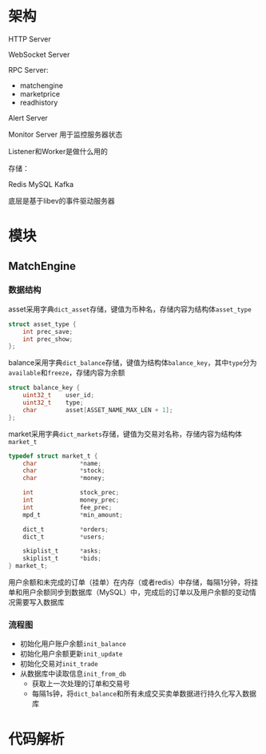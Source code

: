 # 架构

HTTP Server

WebSocket Server


RPC Server: 
* matchengine
* marketprice
* readhistory

Alert Server

Monitor Server 用于监控服务器状态

Listener和Worker是做什么用的

存储：

Redis
MySQL
Kafka



底层是基于libev的事件驱动服务器


# 模块

## MatchEngine

### 数据结构

asset采用字典`dict_asset`存储，键值为币种名，存储内容为结构体`asset_type`

```C
struct asset_type {
    int prec_save;
    int prec_show;
};
```

balance采用字典`dict_balance`存储，键值为结构体`balance_key`，其中`type`分为`available`和`freeze`，存储内容为余额

```C
struct balance_key {
    uint32_t    user_id;
    uint32_t    type;
    char        asset[ASSET_NAME_MAX_LEN + 1];
};
```

market采用字典`dict_markets`存储，键值为交易对名称，存储内容为结构体`market_t`

```C
typedef struct market_t {
    char            *name;
    char            *stock;
    char            *money;

    int             stock_prec;
    int             money_prec;
    int             fee_prec;
    mpd_t           *min_amount;

    dict_t          *orders;
    dict_t          *users;

    skiplist_t      *asks;
    skiplist_t      *bids;
} market_t;
```

用户余额和未完成的订单（挂单）在内存（或者redis）中存储，每隔1分钟，将挂单和用户余额同步到数据库（MySQL）中，完成后的订单以及用户余额的变动情况需要写入数据库


### 流程图

* 初始化用户账户余额`init_balance`
* 初始化用户余额更新`init_update`
* 初始化交易对`init_trade`
* 从数据库中读取信息`init_from_db`
    * 获取上一次处理的订单和交易号
    * 每隔1s钟，将`dict_balance`和所有未成交买卖单数据进行持久化写入数据库


# 代码解析

